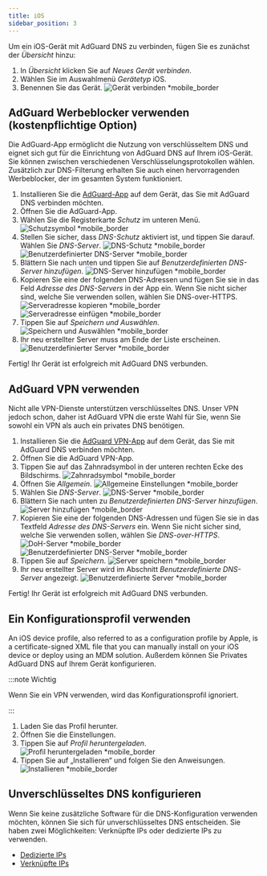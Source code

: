 ```yaml
---
title: iOS
sidebar_position: 3
---
```


Um ein iOS-Gerät mit AdGuard DNS zu verbinden, fügen Sie es zunächst der _Übersicht_ hinzu:

1. In _Übersicht_ klicken Sie auf _Neues Gerät verbinden_.
2. Wählen Sie im Auswahlmenü _Gerätetyp_ iOS.
3. Benennen Sie das Gerät.
    ![Gerät verbinden \*mobile_border](https://cdn.adtidy.org/content/kb/dns/private/new_dns/connect/ios_ab/choose_ios.png)

## AdGuard Werbeblocker verwenden (kostenpflichtige Option)

Die AdGuard-App ermöglicht die Nutzung von verschlüsseltem DNS und eignet sich gut für die Einrichtung von AdGuard DNS auf Ihrem iOS-Gerät. Sie können zwischen verschiedenen Verschlüsselungsprotokollen wählen. Zusätzlich zur DNS-Filterung erhalten Sie auch einen hervorragenden Werbeblocker, der im gesamten System funktioniert.

1. Installieren Sie die [AdGuard-App](https://adguard.com/adguard-ios/overview.html) auf dem Gerät, das Sie mit AdGuard DNS verbinden möchten.
2. Öffnen Sie die AdGuard-App.
3. Wählen Sie die Registerkarte _Schutz_ im unteren Menü.
    ![Schutzsymbol \*mobile_border](https://cdn.adtidy.org/content/kb/dns/private/new_dns/connect/ios_ab/ios_step3.jpg)
4. Stellen Sie sicher, dass _DNS-Schutz_ aktiviert ist, und tippen Sie darauf. Wählen Sie _DNS-Server_.
    ![DNS-Schutz \*mobile_border](https://cdn.adtidy.org/content/kb/dns/private/new_dns/connect/ios_ab/ios_step4.jpg)
    ![Benutzerdefinierter DNS-Server \*mobile_border](https://cdn.adtidy.org/content/kb/dns/private/new_dns/connect/ios_ab/ios_step4_2.jpg)
5. Blättern Sie nach unten und tippen Sie auf _Benutzerdefinierten DNS-Server hinzufügen_.
    ![DNS-Server hinzufügen \*mobile_border](https://cdn.adtidy.org/content/kb/dns/private/new_dns/connect/ios_ab/ios_step5.jpg)
6. Kopieren Sie eine der folgenden DNS-Adressen und fügen Sie sie in das Feld _Adresse des DNS-Servers_ in der App ein. Wenn Sie nicht sicher sind, welche Sie verwenden sollen, wählen Sie DNS-over-HTTPS.
    ![Serveradresse kopieren \*mobile_border](https://cdn.adtidy.org/content/kb/dns/private/new_dns/connect/ios_ab/ios_step6_1.png)
    ![Serveradresse einfügen \*mobile_border](https://cdn.adtidy.org/content/kb/dns/private/new_dns/connect/ios_ab/ios_step6_2.jpg)
7. Tippen Sie auf _Speichern und Auswählen_.
    ![Speichern und Auswählen \*mobile_border](https://cdn.adtidy.org/content/kb/dns/private/new_dns/connect/ios_ab/ios_step7.jpg)
8. Ihr neu erstellter Server muss am Ende der Liste erscheinen.
    ![Benutzerdefinierter Server \*mobile_border](https://cdn.adtidy.org/content/kb/dns/private/new_dns/connect/ios_ab/ios_step8.jpg)

Fertig! Ihr Gerät ist erfolgreich mit AdGuard DNS verbunden.

## AdGuard VPN verwenden

Nicht alle VPN-Dienste unterstützen verschlüsseltes DNS. Unser VPN jedoch schon, daher ist AdGuard VPN die erste Wahl für Sie, wenn Sie sowohl ein VPN als auch ein privates DNS benötigen.

1. Installieren Sie die [AdGuard VPN-App](https://adguard-vpn.com/ios/overview.html) auf dem Gerät, das Sie mit AdGuard DNS verbinden möchten.
2. Öffnen Sie die AdGuard VPN-App.
3. Tippen Sie auf das Zahnradsymbol in der unteren rechten Ecke des Bildschirms.
    ![Zahnradsymbol \*mobile_border](https://cdn.adtidy.org/content/kb/dns/private/new_dns/connect/ios_vpn/ios_step3.jpg)
4. Öffnen Sie _Allgemein_.
    ![Allgemeine Einstellungen \*mobile_border](https://cdn.adtidy.org/content/kb/dns/private/new_dns/connect/ios_vpn/ios_step4.jpg)
5. Wählen Sie _DNS-Server_.
    ![DNS-Server \*mobile_border](https://cdn.adtidy.org/content/kb/dns/private/new_dns/connect/ios_vpn/ios_step5.png)
6. Blättern Sie nach unten zu _Benutzerdefinierten DNS-Server hinzufügen_.
    ![Server hinzufügen \*mobile_border](https://cdn.adtidy.org/content/kb/dns/private/new_dns/connect/ios_vpn/ios_step6.png)
7. Kopieren Sie eine der folgenden DNS-Adressen und fügen Sie sie in das Textfeld _Adresse des DNS-Servers_ ein. Wenn Sie nicht sicher sind, welche Sie verwenden sollen, wählen Sie _DNS-over-HTTPS_.
    ![DoH-Server \*mobile_border](https://cdn.adtidy.org/content/kb/dns/private/new_dns/connect/ios_vpn/ios_step7_1.png)
    ![Benutzerdefinierter DNS-Server \*mobile_border](https://cdn.adtidy.org/content/kb/dns/private/new_dns/connect/ios_vpn/ios_step7_2.jpg)
8. Tippen Sie auf _Speichern_.
    ![Server speichern \*mobile_border](https://cdn.adtidy.org/content/kb/dns/private/new_dns/connect/ios_vpn/ios_step8.jpg)
9. Ihr neu erstellter Server wird im Abschnitt _Benutzerdefinierte DNS-Server_ angezeigt.
    ![Benutzerdefinierte Server \*mobile_border](https://cdn.adtidy.org/content/kb/dns/private/new_dns/connect/ios_vpn/ios_step9.png)

Fertig! Ihr Gerät ist erfolgreich mit AdGuard DNS verbunden.

## Ein Konfigurationsprofil verwenden

An iOS device profile, also referred to as a configuration profile by Apple, is a certificate-signed XML file that you can manually install on your iOS device or deploy using an MDM solution. Außerdem können Sie Privates AdGuard DNS auf Ihrem Gerät konfigurieren.

:::note Wichtig

Wenn Sie ein VPN verwenden, wird das Konfigurationsprofil ignoriert.

:::

1. Laden Sie das Profil herunter.
2. Öffnen Sie die Einstellungen.
3. Tippen Sie auf _Profil heruntergeladen_.
    ![Profil heruntergeladen \*mobile_border](https://cdn.adtidy.org/content/kb/dns/private/new_dns/connect/ios_manual/manual_step3.png)
4. Tippen Sie auf „Installieren“ und folgen Sie den Anweisungen.
    ![Installieren \*mobile_border](https://cdn.adtidy.org/content/kb/dns/private/new_dns/connect/ios_manual/manual_step4.png)

## Unverschlüsseltes DNS konfigurieren

Wenn Sie keine zusätzliche Software für die DNS-Konfiguration verwenden möchten, können Sie sich für unverschlüsseltes DNS entscheiden. Sie haben zwei Möglichkeiten: Verknüpfte IPs oder dedizierte IPs zu verwenden.

- [Dedizierte IPs](/private-dns/connect-devices/other-options/dedicated-ip.md)
- [Verknüpfte IPs](/private-dns/connect-devices/other-options/linked-ip.md)
